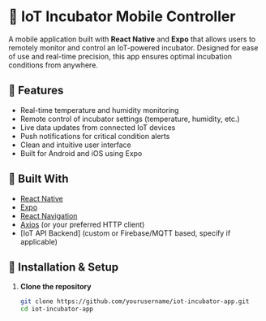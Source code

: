 # 📱 IoT Incubator Mobile Controller

A mobile application built with **React Native** and **Expo** that allows users to remotely monitor and control an IoT-powered incubator. Designed for ease of use and real-time precision, this app ensures optimal incubation conditions from anywhere.

## 🔧 Features

- Real-time temperature and humidity monitoring  
- Remote control of incubator settings (temperature, humidity, etc.)  
- Live data updates from connected IoT devices  
- Push notifications for critical condition alerts  
- Clean and intuitive user interface  
- Built for Android and iOS using Expo

## 🚀 Built With

- [React Native](https://reactnative.dev/)  
- [Expo](https://expo.dev/)  
- [React Navigation](https://reactnavigation.org/)  
- [Axios](https://axios-http.com/) (or your preferred HTTP client)  
- [IoT API Backend] (custom or Firebase/MQTT based, specify if applicable)

## 📲 Installation & Setup

1. **Clone the repository**
   ```bash
   git clone https://github.com/yourusername/iot-incubator-app.git
   cd iot-incubator-app
